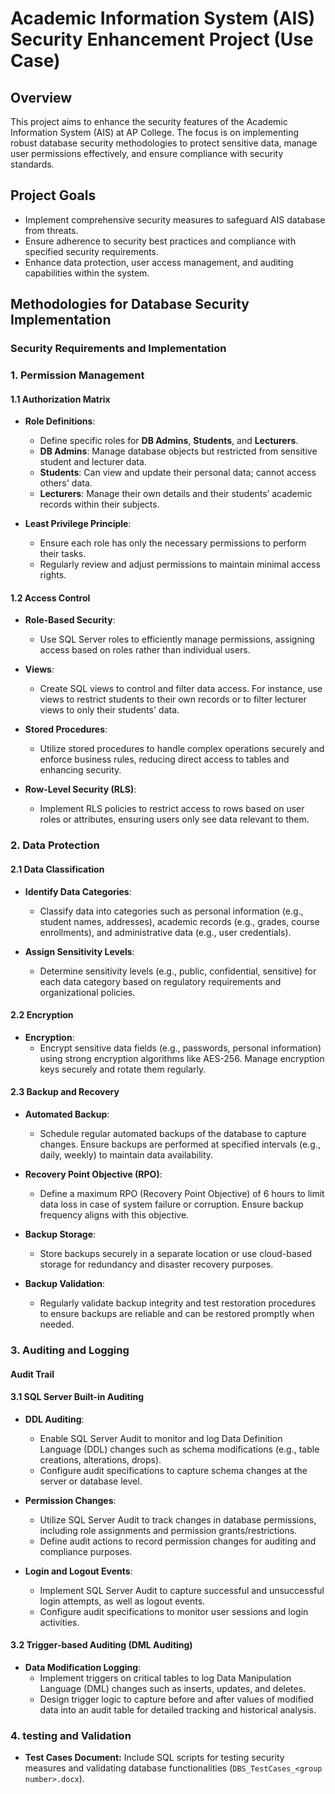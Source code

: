 # Academic Information System (AIS) Security Enhancement Project (Use Case)

## Overview
This project aims to enhance the security features of the Academic Information System (AIS) at AP College. The focus is on implementing robust database security methodologies to protect sensitive data, manage user permissions effectively, and ensure compliance with security standards.

## Project Goals

- Implement comprehensive security measures to safeguard AIS database from threats.
- Ensure adherence to security best practices and compliance with specified security requirements.
- Enhance data protection, user access management, and auditing capabilities within the system.

## Methodologies for Database Security Implementation

### Security Requirements and Implementation

### 1. Permission Management

#### 1.1 Authorization Matrix
- **Role Definitions**:
  - Define specific roles for **DB Admins**, **Students**, and **Lecturers**.
  - **DB Admins**: Manage database objects but restricted from sensitive student and lecturer data.
  - **Students**: Can view and update their personal data; cannot access others' data.
  - **Lecturers**: Manage their own details and their students’ academic records within their subjects.

- **Least Privilege Principle**:
  - Ensure each role has only the necessary permissions to perform their tasks.
  - Regularly review and adjust permissions to maintain minimal access rights.

#### 1.2 Access Control
- **Role-Based Security**:
  - Use SQL Server roles to efficiently manage permissions, assigning access based on roles rather than individual users.

- **Views**:
  - Create SQL views to control and filter data access. For instance, use views to restrict students to their own records or to filter lecturer views to only their students' data.

- **Stored Procedures**:
  - Utilize stored procedures to handle complex operations securely and enforce business rules, reducing direct access to tables and enhancing security.

- **Row-Level Security (RLS)**:
  - Implement RLS policies to restrict access to rows based on user roles or attributes, ensuring users only see data relevant to them.

### 2. Data Protection

#### 2.1 Data Classification

- **Identify Data Categories**:
  - Classify data into categories such as personal information (e.g., student names, addresses), academic records (e.g., grades, course enrollments), and administrative data (e.g., user credentials).

- **Assign Sensitivity Levels**:
  - Determine sensitivity levels (e.g., public, confidential, sensitive) for each data category based on regulatory requirements and organizational policies.

#### 2.2 Encryption 

- **Encryption**:
  - Encrypt sensitive data fields (e.g., passwords, personal information) using strong encryption algorithms like AES-256. Manage encryption keys securely and rotate them regularly.

#### 2.3 Backup and Recovery

- **Automated Backup**:
  - Schedule regular automated backups of the database to capture changes. Ensure backups are performed at specified intervals (e.g., daily, weekly) to maintain data availability.

- **Recovery Point Objective (RPO)**:
  - Define a maximum RPO (Recovery Point Objective) of 6 hours to limit data loss in case of system failure or corruption. Ensure backup frequency aligns with this objective.

- **Backup Storage**:
  - Store backups securely in a separate location or use cloud-based storage for redundancy and disaster recovery purposes.

- **Backup Validation**:
  - Regularly validate backup integrity and test restoration procedures to ensure backups are reliable and can be restored promptly when needed.


### 3. Auditing and Logging

#### Audit Trail

#### 3.1 SQL Server Built-in Auditing

- **DDL Auditing**:
  - Enable SQL Server Audit to monitor and log Data Definition Language (DDL) changes such as schema modifications (e.g., table creations, alterations, drops).
  - Configure audit specifications to capture schema changes at the server or database level.

- **Permission Changes**:
  - Utilize SQL Server Audit to track changes in database permissions, including role assignments and permission grants/restrictions.
  - Define audit actions to record permission changes for auditing and compliance purposes.

- **Login and Logout Events**:
  - Implement SQL Server Audit to capture successful and unsuccessful login attempts, as well as logout events.
  - Configure audit specifications to monitor user sessions and login activities.

#### 3.2 Trigger-based Auditing (DML Auditing)

- **Data Modification Logging**:
  - Implement triggers on critical tables to log Data Manipulation Language (DML) changes such as inserts, updates, and deletes.
  - Design trigger logic to capture before and after values of modified data into an audit table for detailed tracking and historical analysis.

### 4. testing and Validation

- **Test Cases Document:** Include SQL scripts for testing security measures and validating database functionalities (`DBS_TestCases_<group number>.docx`).
